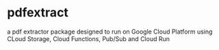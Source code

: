 # pdfextract
a pdf extractor package designed to run on Google Cloud Platform using CLoud Storage, Cloud Functions, Pub/Sub and Cloud Run
